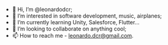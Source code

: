 - 👋 Hi, I’m @leonardodcr;
- 👀 I’m interested in software development, music, airplanes;
- 🌱 I’m currently learning Unity, Salesforce, Flutter...
- 💞️ I’m looking to collaborate on anything cool;
- 📫 How to reach me - leonardo.dcr@gmail.com.

<!---
leonardodcr/leonardodcr is a ✨ special ✨ repository because its `README.md` (this file) appears on your GitHub profile.
You can click the Preview link to take a look at your changes.
--->
